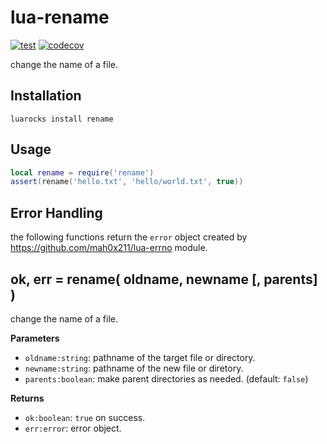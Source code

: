 # lua-rename

[![test](https://github.com/mah0x211/lua-rename/actions/workflows/test.yml/badge.svg)](https://github.com/mah0x211/lua-rename/actions/workflows/test.yml)
[![codecov](https://codecov.io/gh/mah0x211/lua-rename/branch/master/graph/badge.svg)](https://codecov.io/gh/mah0x211/lua-rename)

change the name of a file.

## Installation

```
luarocks install rename
```

## Usage

```lua
local rename = require('rename')
assert(rename('hello.txt', 'hello/world.txt', true))
```

## Error Handling

the following functions return the `error` object created by https://github.com/mah0x211/lua-errno module.


## ok, err = rename( oldname, newname [, parents] )

change the name of a file.

**Parameters**

- `oldname:string`: pathname of the target file or directory.
- `newname:string`: pathname of the new file or diretory.
- `parents:boolean`: make parent directories as needed. (default: `false`)

**Returns**

- `ok:boolean`: `true` on success.
- `err:error`: error object.
